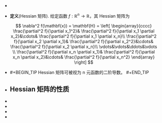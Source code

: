 -
- **定义**(Hessian 矩阵). 给定函数 $f:\mathbb{R}^n \rightarrow \mathbb{R}$，其 Hessian 矩阵为
  
  $$ \nabla^2 f(\mathbf{x}) = \mathbf{H} = \left[ 
  \begin{array}{cccc}
    \frac{\partial^2 f}{\partial x_1^2}& \frac{\partial^2 f}{\partial x_1 \partial x_2}&\cdots& \frac{\partial^2 f}{\partial x_1 \partial x_n}\\
    \frac{\partial^2 f}{\partial x_2 \partial x_1}& \frac{\partial^2 f}{\partial x_2^2}&\cdots& \frac{\partial^2 f}{\partial x_2 \partial x_n}\\
                                       \vdots&\vdots&\ddots&\vdots \\
    \frac{\partial^2 f}{\partial x_n \partial x_1}& \frac{\partial^2 f}{\partial x_n \partial x_2}&\cdots& \frac{\partial^2 f}{\partial x_n^2}
  \end{array}
  \right] $$
- #+BEGIN_TIP
  Hessian 矩阵可被视为 n 元函数的二阶导数。
  #+END_TIP
- ## Hessian 矩阵的性质
-
-
-
-